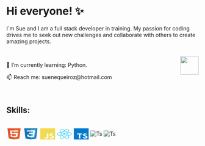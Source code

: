 <h1> Hi everyone! ✨</h1>
<p>I´m Sue and I am a full stack developer in training. My passion for coding drives me to seek out new challenges and collaborate with others to create amazing projects.</p>

<br>

<a href="https://www.linkedin.com/in/suene-fuzzo-3a6929237/" target="_blank">
  <img align="right" src="https://i.ibb.co/Kx2GSrT/linkedin.png" width="48px" height="48px">
</a>
<p>🌱 I’m currently learning: Python.</p>
<p>📫 Reach me: suenequeiroz@hotmail.com</p>

<br>

<h2>Skills:</h2>
<div style="display: inline_block"><br>
  <img align="center" alt="HTML" height="30" width="40" src="https://raw.githubusercontent.com/devicons/devicon/master/icons/html5/html5-original.svg">
  <img align="center" alt="CSS" height="30" width="40" src="https://raw.githubusercontent.com/devicons/devicon/master/icons/css3/css3-original.svg">
  <img align="center" alt="Js" height="30" width="40" src="https://raw.githubusercontent.com/devicons/devicon/master/icons/javascript/javascript-plain.svg">
  <img align="center" alt="React" height="30" width="40" src="https://raw.githubusercontent.com/devicons/devicon/master/icons/react/react-original.svg">
  <img align="center" alt="Ts" height="30" width="40" src="https://raw.githubusercontent.com/devicons/devicon/master/icons/typescript/typescript-plain.svg">
  <img align="center" alt="Ts" height="30" width="40" src="https://cdn.jsdelivr.net/gh/devicons/devicon/icons/nodejs/nodejs-original.svg">
  <img align="center" alt="Ts" height="30" width="40" src="https://cdn.jsdelivr.net/gh/devicons/devicon/icons/python/python-original-wordmark.svg">
</div>



